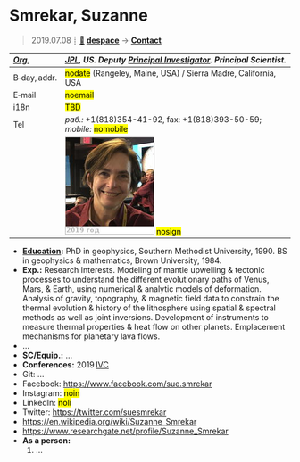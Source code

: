 # Smrekar, Suzanne
> 2019.07.08 ┊ **[🚀](../index/index.md) [despace](index.md)** → **[Contact](contact.md)**

|*[Org.](contact.md)*|*[JPL](zz_jpl.md), US. Deputy [Principal Investigator](principal_investigator.md). Principal Scientist.*|
|:--|:--|
|B‑day, addr.| <mark>nodate</mark> (Rangeley, Maine, USA) / Sierra Madre, California, USA |
|E‑mail| <mark>noemail</mark> |
|i18n| <mark>TBD</mark> |
|Tel|*раб.:* +1(818)354-41-92, fax: +1(818)393-50-59; *mobile:* <mark>nomobile</mark> |
|| [![](f/contact/s/smrekar_001_photo_thumb.jpg)](f/contact/s/smrekar_001_photo.jpg) <mark>nosign</mark> |

   - **[Education](edu.md):** PhD in geophysics, Southern Methodist University, 1990. BS in geophysics & mathematics, Brown University, 1984.
   - **Exp.:** Research Interests. Modeling of mantle upwelling & tectonic processes to understand the different evolutionary paths of Venus, Mars, & Earth, using numerical & analytic models of deformation. Analysis of gravity, topography, & magnetic field data to constrain the thermal evolution & history of the lithosphere using spatial & spectral methods as well as joint inversions. Development of instruments to measure thermal properties & heat flow on other planets. Emplacement mechanisms for planetary lava flows.
   - …
   - **SC/Equip.:** …
   - **Conferences:** 2019 [IVC](ivc_2019.md)
   - Git: …
   - Facebook: <https://www.facebook.com/sue.smrekar>
   - Instagram: <mark>noin</mark>
   - LinkedIn: <mark>noli</mark>
   - Twitter: <https://twitter.com/suesmrekar>
   - <https://en.wikipedia.org/wiki/Suzanne_Smrekar>
   - <https://www.researchgate.net/profile/Suzanne_Smrekar>
   - **As a person:**
      1. …
